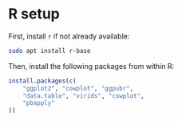 # R setup

First, install `r` if not already available:
```bash
sudo apt install r-base
```
Then, install the following packages from within R:
```R
install.packages(c(
    "ggplot2", "cowplot", "ggpubr",
    "data.table", "virids", "cowplot",
    "pbapply"
))
```
